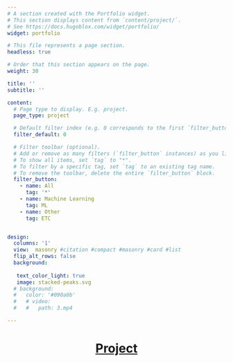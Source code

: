 ```yaml
---
# A section created with the Portfolio widget.
# This section displays content from `content/project/`.
# See https://docs.hugoblox.com/widget/portfolio/
widget: portfolio

# This file represents a page section.
headless: true

# Order that this section appears on the page.
weight: 30

title: ''
subtitle: ''

content:
  # Page type to display. E.g. project.
  page_type: project

  # Default filter index (e.g. 0 corresponds to the first `filter_button` instance below).
  filter_default: 0

  # Filter toolbar (optional).
  # Add or remove as many filters (`filter_button` instances) as you like.
  # To show all items, set `tag` to "*".
  # To filter by a specific tag, set `tag` to an existing tag name.
  # To remove the toolbar, delete the entire `filter_button` block.
  filter_button:
    - name: All
      tag: '*'
    - name: Machine Learning
      tag: ML
    - name: Other
      tag: ETC


design:
  columns: '1'
  view:  masonry #citation #compact #masonry #card #list
  flip_alt_rows: false
  background:
   
   text_color_light: true
   image: stacked-peaks.svg 
  # background:
  #   color: '#090a0b'
  #   # video:
  #   #   path: 3.mp4

---
```

<!DOCTYPE html>
<html lang="en">
<head>
    <meta charset="UTF-8">
    <meta name="viewport" content="width=device-width, initial-scale=1.0">
    <title>Rainbow Text Animation</title>
    <style>
        @keyframes rgb {
            0% { color: red; }
            15% { color: orange; }
            30% { color: yellow; }
            37% { color: yellowgreen; }
            45% { color: green; }
            53% { color: cyan; }
            60% { color: blue; }
            75% { color: navy; }
            90% { color: purple; }
            99% { color: hotpink; }
            100% { color: red; }
        }
        #project {
            animation: rgb 3s linear infinite;
        }
        h1 {
            text-align: center;
        }
    </style>
</head>
<body>
    <h1><span id="project"><a href="project">Project</a></span></h1>
</body>
</html>

